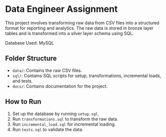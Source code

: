 # Data Engineer Assignment

This project involves transforming raw data from CSV files into a structured format for reporting and analytics. The raw data is stored in bronze layer tables and is transformed into a silver layer schema using SQL.

Database Used: MySQL

## Folder Structure
- `data/`: Contains the raw CSV files.
- `sql/`: Contains SQL scripts for setup, transformations, incremental loads, and tests.
- `docs/`: Contains documentation for the project.

## How to Run
1. Set up the database by running `setup.sql`.
2. Run `transformations.sql` to transform the raw data.
3. Run `incremental_load.sql` for incremental loading.
4. Run `tests.sql` to validate the data.
